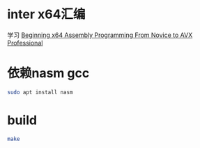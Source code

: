 # inter x64汇编
学习 [Beginning x64 Assembly Programming From Novice to AVX Professional](https://fs1.oceanofpdf.com/OceanofPDF.com/Beginning_x64_Assembly_Programming_-_Jo_Van_Hoey.pdf?md5=45-Viw83PeIw0pWTuByAmQ&expires=1693819442)

# 依赖nasm gcc
```bash
sudo apt install nasm
```

# build
```bash
make
```
